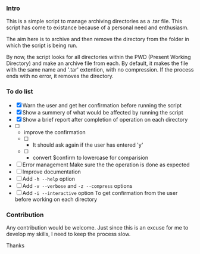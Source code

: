 ### Intro
This is a simple script to manage archiving directories as a .tar file. This script has come to existance because of a personal need and enthusiasm. 

The aim here is to archive and then remove the directory from the folder in which the script is being run.

By now, the script looks for all directories within the PWD (Present Working Directory) and make an archive file from each. By default, it makes the file with the same name and '.tar' extention, with no compression. If the process ends with no error, it removes the directory.

### To do list
 - [x] Warn the user and get her confirmation before running the script
 - [x] Show a summery of what would be affected by running the script
 - [x] Show a brief report after completion of operation on each directory
 - [ ] - improve the confirmation 
   - [ ] - It should ask again if the user has entered 'y'
   - [ ] - convert $confirm to lowercase for comparision
 - [ ] Error management
       Make sure the the operation is done as expected
 - [ ] Improve documentation
 - [ ] Add `-h --help` option
 - [ ] Add `-v --verbose` and `-z --compress` options
 - [ ] Add `-i --interactive` option
       To get confirmation from the user before working on each directory

### Contribution
Any contribution would be welcome. Just since this is an excuse for me to develop my skills, I need to keep the process slow.

Thanks

